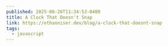 ```yaml
---
published: 2025-08-26T11:34:53-0400
title: A Clock That Doesn't Snap
link: https://ethanniser.dev/blog/a-clock-that-doesnt-snap
tags:
  - javascript
---
```

